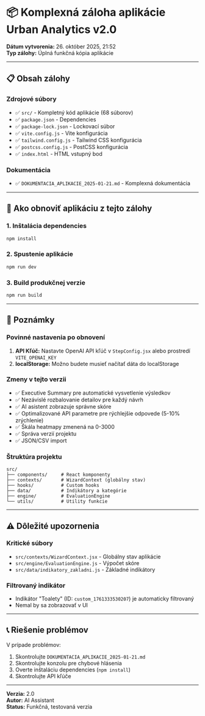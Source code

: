 # 📦 Komplexná záloha aplikácie Urban Analytics v2.0

**Dátum vytvorenia:** 26. október 2025, 21:52  
**Typ zálohy:** Úplná funkčná kópia aplikácie

---

## 📋 Obsah zálohy

### Zdrojové súbory
- ✅ `src/` - Kompletný kód aplikácie (68 súborov)
- ✅ `package.json` - Dependencies
- ✅ `package-lock.json` - Lockovací súbor
- ✅ `vite.config.js` - Vite konfigurácia
- ✅ `tailwind.config.js` - Tailwind CSS konfigurácia
- ✅ `postcss.config.js` - PostCSS konfigurácia
- ✅ `index.html` - HTML vstupný bod

### Dokumentácia
- ✅ `DOKUMENTACIA_APLIKACIE_2025-01-21.md` - Komplexná dokumentácia

---

## 🚀 Ako obnoviť aplikáciu z tejto zálohy

### 1. Inštalácia dependencies
```bash
npm install
```

### 2. Spustenie aplikácie
```bash
npm run dev
```

### 3. Build produkčnej verzie
```bash
npm run build
```

---

## 📝 Poznámky

### Povinné nastavenia po obnovení
1. **API Kľúč:** Nastavte OpenAI API kľúč v `StepConfig.jsx` alebo prostredí `VITE_OPENAI_KEY`
2. **localStorage:** Možno budete musieť načítať dáta do localStorage

### Zmeny v tejto verzii
- ✅ Executive Summary pre automatické vysvetlenie výsledkov
- ✅ Nezávislé rozbalovanie detailov pre každý návrh
- ✅ AI asistent zobrazuje správne skóre
- ✅ Optimalizované API parametre pre rýchlejšie odpovede (5-10% zrýchlenie)
- ✅ Škála heatmapy zmenená na 0-3000
- ✅ Správa verzií projektu
- ✅ JSON/CSV import

### Štruktúra projektu
```
src/
├── components/     # React komponenty
├── contexts/       # WizardContext (globálny stav)
├── hooks/          # Custom hooks
├── data/           # Indikátory a kategórie
├── engine/         # EvaluationEngine
└── utils/          # Utility funkcie
```

---

## ⚠️ Dôležité upozornenia

### Kritické súbory
- `src/contexts/WizardContext.jsx` - Globálny stav aplikácie
- `src/engine/EvaluationEngine.js` - Výpočet skóre
- `src/data/indikatory_zakladni.js` - Základné indikátory

### Filtrovaný indikátor
- Indikátor "Toalety" (ID: `custom_1761333530207`) je automaticky filtrovaný
- Nemal by sa zobrazovať v UI

---

## 📞 Riešenie problémov

V prípade problémov:
1. Skontrolujte `DOKUMENTACIA_APLIKACIE_2025-01-21.md`
2. Skontrolujte konzolu pre chybové hlásenia
3. Overte inštaláciu dependencies (`npm install`)
4. Skontrolujte API kľúče

---

**Verzia:** 2.0  
**Autor:** AI Assistant  
**Status:** Funkčná, testovaná verzia

